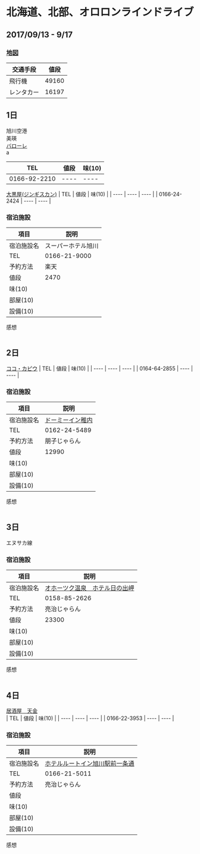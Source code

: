 # 北海道、北部、オロロンラインドライブ 
## 2017/09/13 - 9/17

### [地図](https://www.google.co.jp/maps/@44.4849954,142.3142146,8z/data=!3m1!4b1!4m2!6m1!1s1k0KnyJ2TG_dszu0rdEopexwc4mI?hl=ja&authuser=0)

|交通手段| 値段 |
| --- | --- |
| 飛行機 | 49160 |
| レンタカー | 16197 |

## 1日
旭川空港  
美瑛  
[バローレ](http://www.biei-valore.com/home.html)  
a

|  TEL  |  値段  |  味(10)  | 
| ---- | ---- | ---- |
| 0166-92-2210 | ---- | ---- |


[大黒屋(ジンギスカン)](http://www.daikoku-jgs.com/)
|  TEL  |  値段  |  味(10)  | 
| ---- | ---- | ---- |
| 0166-24-2424 | ---- | ---- |

### 宿泊施設
| 項目 | 説明 |
| ---- | --- |
| 宿泊施設名 | スーパーホテル旭川 | 
| TEL | 0166-21-9000 | 
| 予約方法 | 楽天 | 
| 値段 | 2470 | 
| 味(10) |  | 
| 部屋(10) |  | 
| 設備(10) |  | 
感想
```
```
## 2日
[ココ・カピウ](https://tabelog.com/hokkaido/A0109/A010905/1001654/)
|  TEL  |  値段  |  味(10)  | 
| ---- | ---- | ---- |
| 0164-64-2855 | ---- | ---- |

### 宿泊施設
| 項目 | 説明 |
| ---- | --- |
| 宿泊施設名 | [ドーミーイン稚内](http://www.hotespa.net/hotels/wakkanai/) | 
| TEL | 0162-24-5489 | 
| 予約方法 | 朋子じゃらん | 
| 値段 | 12990 | 
| 味(10) |  | 
| 部屋(10) |  | 
| 設備(10) |  | 
感想
```
```

## 3日
エヌサカ線

### 宿泊施設
| 項目 | 説明 |
| ---- | --- |
| 宿泊施設名 | [オホーツク温泉　ホテル日の出岬](http://hinodemisaki.com/) | 
| TEL | 0158-85-2626 | 
| 予約方法 | 亮治じゃらん| 
| 値段 | 23300| 
| 味(10) |  | 
| 部屋(10) |  | 
| 設備(10) |  | 
感想
```
```

## 4日

[居酒屋　天金](https://tabelog.com/hokkaido/A0104/A010401/1002688/)  
|  TEL  |  値段  |  味(10)  | 
| ---- | ---- | ---- |
| 0166-22-3953 | ---- | ---- |

### 宿泊施設
| 項目 | 説明 |
| ---- | --- |
| 宿泊施設名 | [ホテルルートイン旭川駅前一条通](http://www.route-inn.co.jp/search/hotel/index_hotel_id_507) | 
| TEL | 0166-21-5011 | 
| 予約方法 |亮治じゃらん | 
| 値段 | | 
| 味(10) |  | 
| 部屋(10) |  | 
| 設備(10) |  | 
感想
```
```